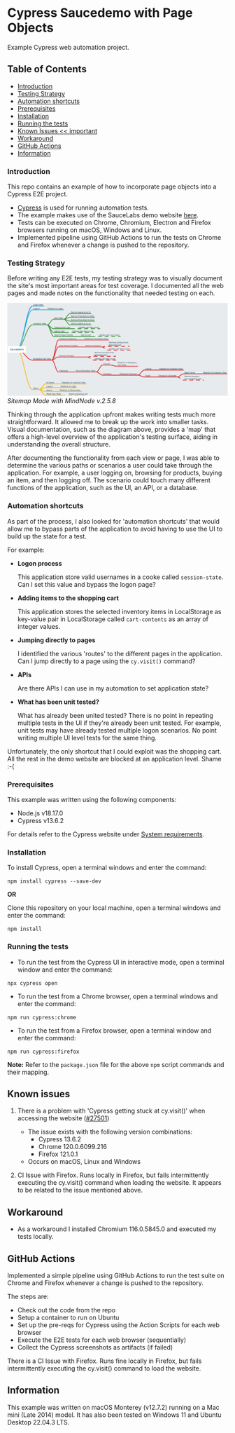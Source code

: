 # Cypress Saucedemo with Page Objects

Example Cypress web automation project.

## Table of Contents

- [Introduction](#introduction)
- [Testing Strategy](#testing-strategy)
- [Automation shortcuts](#automation-shortcuts)
- [Prerequisites](#Prerequisites)
- [Installation](#installation)
- [Running the tests](#running-the-tests)
- [Known Issues << important](#known-issues)
- [Workaround](#workaround)
- [GitHub Actions](#github-actions)
- [Information](#information)

### Introduction

This repo contains an example of how to incorporate page objects into a Cypress E2E project.
- [Cypress](https://www.cypress.io) is used for running automation tests.
- The example makes use of the SauceLabs demo website [here](http://www.saucedemo.com).
- Tests can be executed on Chrome, Chromium, Electron and Firefox browsers running on macOS, Windows and Linux.
- Implemented pipeline using GitHub Actions to run the tests on Chrome and Firefox whenever a change is pushed to the repository.

### Testing Strategy

Before writing any E2E tests, my testing strategy was to visually document the site's most important areas for test coverage. I documented all the web pages and made notes on the functionality that needed testing on each.

![Site map of Saucedemo Website](/assets/images/Saucedemo-Page-Map.png)
*Sitemap Made with MindNode v.2.5.8*

Thinking through the application upfront makes writing tests much more straightforward. It allowed me to break up the work into smaller tasks. Visual documentation, such as the diagram above, provides a 'map' that offers a high-level overview of the application's testing surface, aiding in understanding the overall structure.

After documenting the functionality from each view or page, I was able to  determine the various paths or scenarios a user could take through the application. 
For example, a user logging on, browsing for products, buying an item, and then logging off. 
The scenario could touch many different functions of the application, such as the UI, an API, or a database. 

### Automation shortcuts
As part of the process, I also looked for 'automation shortcuts' that would allow me to bypass parts of the application to avoid having to use the UI to build up the state for a test.

For example:

- **Logon process**

   This application store valid usernames in a cooke called `session-state`. Can I set this value and bypass the logon page?


- **Adding items to the shopping cart**

   This application stores the selected inventory items in LocalStorage as key-value pair in LocalStorage called `cart-contents` as an array of integer values.


- **Jumping directly to pages**

   I identified the various 'routes' to the different pages in the application. Can I jump directly to a page using the `cy.visit()` command?


- **APIs**

   Are there APIs I can use in my automation to set application state?


- **What has been unit tested?**
  
  What has already been united tested? There is no point in repeating multiple tests in the UI if they're already been unit tested. 
  For example, unit tests may have already tested multiple logon scenarios. No point writing multiple UI level tests for the same thing.

Unfortunately, the only shortcut that I could exploit was the shopping cart. All the rest in the demo website are blocked at an application level. Shame :-(

### Prerequisites

This example was written using the following components:

- Node.js v18.17.0
- Cypress v13.6.2

For details refer to the Cypress website under [System requirements](https://docs.cypress.io/guides/getting-started/installing-cypress#System-requirements).

### Installation

To install Cypress, open a terminal windows and enter the command:

```
npm install cypress --save-dev
```

**OR**

Clone this repository on your local machine, open a terminal windows and enter the command:

```
npm install
```

### Running the tests

- To run the test from the Cypress UI in interactive mode, open a terminal window and enter the command:

```
npx cypress open
```

- To run the test from a Chrome browser, open a terminal windows and enter the command:

```
npm run cypress:chrome
```

- To run the test from a Firefox browser, open a terminal window and enter the command:

```
npm run cypress:firefox
```

**Note:** Refer to the `package.json` file for the above `npm` script commands and their mapping.

## Known issues

1. There is a problem with 'Cypress getting stuck at cy.visit()' when accessing the website ([#27501](https://github.com/cypress-io/cypress/issues/27501))

    - The issue exists with the following version combinations:
        - Cypress 13.6.2
        - Chrome 120.0.6099.216
        - Firefox 121.0.1
    - Occurs on macOS, Linux and Windows

2. CI Issue with Firefox. Runs locally in Firefox, but fails intermittently executing the cy.visit() command when loading the website. It appears to be related to the issue mentioned above.

## Workaround

- As a workaround I installed Chromium 116.0.5845.0 and executed my tests locally.

## GitHub Actions

Implemented a simple pipeline using GitHub Actions to run the test suite on Chrome and Firefox whenever a change is pushed to the repository.

The steps are:
- Check out the code from the repo
- Setup a container to run on Ubuntu
- Set up the pre-reqs for Cypress using the Action Scripts for each web browser
- Execute the E2E tests for each web browser (sequentially)
- Collect the Cypress screenshots as artifacts (if failed)

There is a CI Issue with Firefox. Runs fine locally in Firefox, but fails intermittently executing the cy.visit() command to load the website. 

## Information

This example was written on macOS Monterey (v12.7.2) running on a Mac mini (Late 2014) model.
It has also been tested on Windows 11 and Ubuntu Desktop 22.04.3 LTS.
